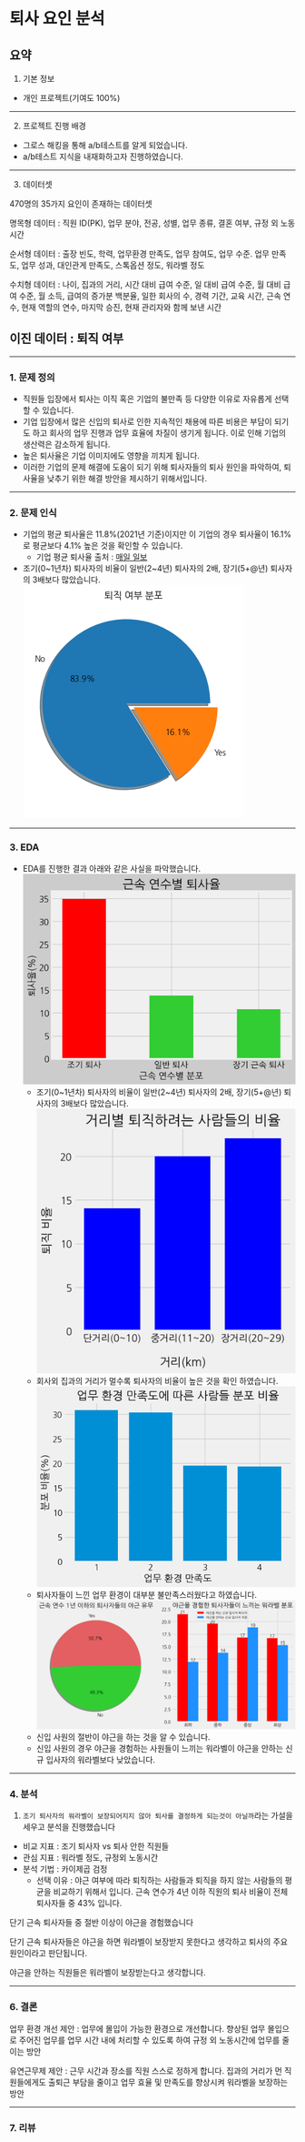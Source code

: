 퇴사 요인 분석
==============

요약
--------------------------------------
1. 기본 정보
- 개인 프로젝트(기여도 100%)
***
2. 프로젝트 진행 배경
- 그로스 해킹을 통해 a/b테스트를 알게 되었습니다.
- a/b테스트 지식을 내재화하고자 진행하였습니다.
***


3. 데이터셋

470명의 35가지 요인이 존재하는 데이터셋​

명목형 데이터 : 직원 ID(PK), 업무 분야, 전공, 성별, 업무 종류, 결혼 여부, 규정 외 노동시간​

순서형 데이터 :  출장 빈도, 학력, 업무환경 만족도, 업무 참여도, 업무 수준. 업무 만족도, 업무 성과, 대인관게 만족도, 스톡옵션 정도, 워라벨 정도​

수치형 데이터 : 나이, 집과의 거리, 시간 대비 급여 수준, 일 대비 급여 수준, 월 대비 급여 수준, 월 소득, 급여의 증가분 백분율, 일한 회사의 수, 경력 기간, 교육 시간, 근속 연수, 현재 역할의 연수, 마지막 승진, 현재 관리자와 함께 보낸 시간​

이진 데이터 : 퇴직 여부
--------
***
### 1. 문제 정의
   
- 직원들 입장에서 퇴사는 이직 혹은 기업의 불만족 등 다양한 이유로 자유롭게 선택할 수 있습니다.​​
- 기업 입장에서 많은 신입의 퇴사로 인한 지속적인 채용에 따른 비용은 부담이 되기도 하고 회사의 업무 진행과 업무 효율에 차질이 생기게 됩니다. 이로 인해 기업의 생산력은 감소하게 됩니다.
- 높은 퇴사율은 기업 이미지에도 영향을 끼치게 됩니다.
- 이러한 기업의 문제 해결에 도움이 되기 위해 퇴사자들의 퇴사 원인을 파악하여, 퇴사율을 낮추기 위한 해결 방안을 제시하기 위해서입니다.​

***
### 2. 문제 인식
- 기업의 평균 퇴사율은 11.8%(2021년 기준)이지만 이 기업의 경우 퇴사율이 16.1%로 평균보다 4.1% 높은 것을 확인할 수 있습니다. 
    - 기업 평균 퇴사율 출처 : [매일 일보](https://www.m-i.kr/news/articleView.html?idxno=886595)
- 조기(0\~1년차) 퇴사자의 비율이 일반(2\~4년) 퇴사자의 2배, 장기(5+@년) 퇴사자의 3배보다 많았습니다.
![alt text](image/pie.png)

-------

### 3. EDA
- EDA를 진행한 결과 아래와 같은 사실을 파악했습니다.
![alt text](image/early_bar.png)
    - 조기(0\~1년차) 퇴사자의 비율이 일반(2\~4년) 퇴사자의 2배, 장기(5+@년) 퇴사자의 3배보다 많았습니다.
![alt text](image/km.png)
    - 회사외 집과의 거리가 멀수록 퇴사자의 비율이 높은 것을 확인 하였습니다.
![alt text](image/envor.png)
    - 퇴사자들이 느낀 업무 환경이 대부분 불만족스러웠다고 하였습니다.
![alt text](image/dash3.png)
    - 신입 사원의 절반이 야근을 하는 것을 알 수 있습니다.
    - 신입 사원의 경우 야근을 경험하는 사원들이 느끼는 워라벨이 야근을 안하는 신규 입사자의 워라벨보다 낮았습니다.

------ 


### 4. 분석

1. ```조기 퇴사자의 워라벨이 보장되어지지 않아 퇴사를 결정하게 되는것이 아닐까```라는 가설을 세우고 분석을 진행했습니다
  - 비교 지표 : 조기 퇴사자 vs 퇴사 안한 직원들
  - 관심 지표 : 워라벨 정도, 규정외 노동시간
  - 분석 기법 : 카이제곱 검정
    - 선택 이유 : 야근 여부에 따라 퇴직하는 사람들과 퇴직을 하지 않는 사람들의 평균을 비교하기 위해서 입니다.
근속 연수가 4년 이하 직원의 퇴사 비율이 전체 퇴사자들 중 43% 입니다.​

단기 근속 퇴사자들 중 절반 이상이 야근을 경험했습니다​

단기 근속 퇴사자들은 야근을 하면 워라벨이 보장받지 못한다고 생각하고 퇴사의 주요 원인이라고 판단됩니다.​

야근을 안하는 직원들은 워라벨이 보장받는다고 생각합니다.​

----------

### 6. 결론
업무 환경 개선 제안 : 업무에 몰입이 가능한 환경으로 개선합니다. 향상된 업무 몰입으로 주어진 업무를 업무 시간 내에 처리할 수 있도록 하여 규정 외 노동시간에 업무를 줄이는 방안

유연근무제 제안 : 근무 시간과 장소를 직원 스스로 정하게 합니다. 집과의 거리가 먼 직원들에게도 출퇴근 부담을 줄이고 업무 효율 및 만족도를 향상시켜 워라벨을 보장하는 방안

-----

### 7. 리뷰